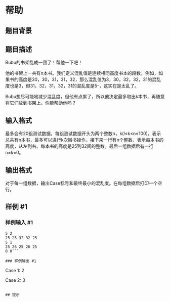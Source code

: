 # 帮助

## 题目背景



## 题目描述

Bubu的书架乱成一团了！帮他一下吧！

他的书架上一共有n本书。我们定义混乱值是连续相同高度书本的段数。例如，如果书的高度是30，30，31，31，32，那么混乱值为3，30，32，32，31的混乱度也是3，但31，32，31，32，31的混乱度是5-，这实在是太乱了。

Bubu想尽可能地减少混乱度，但他有点累了，所以他决定最多取出k本书，再随意将它们放到书架上。你能帮助他吗？


## 输入格式

最多会有20组测试数据。每组测试数据开头为两个整数n，k(l≤k≤n≤100)，表示总共有n本书，最多可以进行k次搬书操作。接下来一行有n个整数，表示每本书的高度，从左到右。每本书的高度是25到32间的整数。最后一组数据后有一行n=k=0。


## 输出格式

对于每一组数据，输出Case标号和最终最小的混乱度。在每组数据后打印一个空行。


## 样例 #1

### 样例输入 #1
```
5 2
25 25 32 32 25
5 1
25 26 25 26 25
0 0```

### 样例输出 #1

```
Case 1: 2

Case 2: 3

```

## 提示


